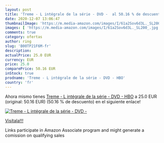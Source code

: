 ```yaml
---
layout: post
title: 'Treme - L intégrale de la série - DVD -  al 50.16 % de descuento'
date: 2020-12-07 13:06:47
thumbnailImage: 'https://m.media-amazon.com/images/I/61a2Sov6d3L._SL200_.jpg'
images: [ 'https://m.media-amazon.com/images/I/61a2Sov6d3L._SL200_.jpg' ]
comments: true
category: ofertas
author: ring
slug: 'B00TP21F6M-fr'
description:
actualPrice: 25.0 EUR
currency: EUR
price: 25.0
comparePrice: 50.16 EUR
inStock: true
prodname: 'Treme - L intégrale de la série - DVD - HBO'
country: 'fr'
---
```


Ahora mismo tienes [Treme - L intégrale de la série - DVD - HBO](https://www.amazon.fr/dp/B00TP21F6M/?tag=tolees0d-21) a 25.0 EUR (original: 50.16 EUR) (50.16 %  de descuento) en el siguiente enlace!

[![Treme - L intégrale de la série - DVD - ](https://m.media-amazon.com/images/I/61a2Sov6d3L._SL200_.jpg)](https://www.amazon.fr/dp/B00TP21F6M/?tag=tolees0d-21)

[Visítala!!!](https://www.amazon.fr/dp/B00TP21F6M/?tag=tolees0d-21)

Links participate in Amazon Associate program and might generate a comission on qualifying sales

